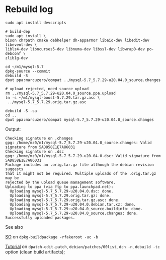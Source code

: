 # Rebuild log
```
sudo apt install devscripts

# build-dep
sudo apt install \
bison chrpath cmake debhelper dh-apparmor libaio-dev libedit-dev libevent-dev \
liblz4-dev libncurses5-dev libnuma-dev libssl-dev libwrap0-dev po-debconf \
zlib1g-dev

cd ~/m1/mysql-5.7
dpkg-source --commit
debuild -S
dput ppa:marcuzero/compat ../mysql-5.7_5.7.29-u20.04.0_source.changes

# upload rejected, need source upload
rm ../mysql-5.7_5.7.29-u20.04.0_source.ppa.upload
ln -s ~/m1/mysql-boost-5.7.29.tar.gz.asc \
 ../mysql-5.7_5.7.29.orig.tar.gz.asc

debuild -S -sa
cd ..
dput ppa:marcuzero/compat mysql-5.7_5.7.29-u20.04.0_source.changes
```

Output:
```
Checking signature on .changes
gpg: /home/mz0/m1/mysql-5.7_5.7.29-u20.04.0_source.changes: Valid signature from 5AD858E1E7A86031
Checking signature on .dsc
gpg: /home/mz0/m1/mysql-5.7_5.7.29-u20.04.0.dsc: Valid signature from 5AD858E1E7A86031
Package includes an .orig.tar.gz file although the debian revision suggests
that it might not be required. Multiple uploads of the .orig.tar.gz may be
rejected by the upload queue management software.
Uploading to ppa (via ftp to ppa.launchpad.net):
  Uploading mysql-5.7_5.7.29-u20.04.0.dsc: done.
  Uploading mysql-5.7_5.7.29.orig.tar.gz: done.
  Uploading mysql-5.7_5.7.29.orig.tar.gz.asc: done.
  Uploading mysql-5.7_5.7.29-u20.04.0.debian.tar.xz: done.
  Uploading mysql-5.7_5.7.29-u20.04.0_source.buildinfo: done.
  Uploading mysql-5.7_5.7.29-u20.04.0_source.changes: done.
Successfully uploaded packages.
```

See also

[SO](https://askubuntu.com/a/28373) on `dpkg-buildpackage -rfakeroot -uc -b`

[Tutorial](https://wiki.debian.org/BuildingTutorial) on `dpatch-edit-patch`, `debian/patches/00list`, `dch -n`, `debuild -tc` option (clean build artifacts);

